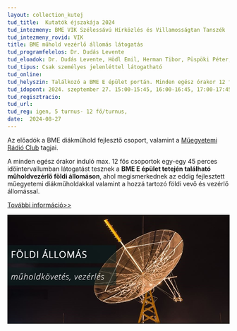 ```yaml
---
layout: collection_kutej
tud_title:  Kutatók éjszakája 2024
tud_intezmeny: BME VIK Szélessávú Hírközlés és Villamosságtan Tanszék
tud_intezmeny_rovid: VIK
title: BME műhold vezérlő állomás látogatás
tud_programfelelos: Dr. Dudás Levente
tud_eloadok: Dr. Dudás Levente, Hödl Emil, Herman Tibor, Püspöki Péter, Bányász László
tud_tipus: Csak személyes jelenléttel látogatható
tud_online: 
tud_helyszin: Találkozó a BME E épület portán. Minden egész órakor 12 fős csoport indul fel lifttel a 12. emeletre, a földi állomásra.
tud_idopont: 2024. szeptember 27. 15:00-15:45, 16:00-16:45, 17:00-17:45, 18:00-18:45, 19:00-19:45
tud_regisztracio: 
tud_url: 
tud_reg: igen, 5 turnus- 12 fő/turnus, 
date:  2024-08-27
---
```


Az előadók a BME diákműhold fejlesztő csoport, valamint a [Műegyetemi Rádió Club](https://ha5mrc.bme.hu/mobil/) tagjai.

A minden egész órakor induló max. 12 fős csoportok egy-egy 45 perces időintervallumban látogatást tesznek a **BME E épület tetején található műholdvezérlő földi állomáson**, ahol megismerkednek az eddig fejlesztett műegyetemi diákműholdakkal valamint a hozzá tartozó földi vevő és vezérlő állomással.

[További információ>>](https://gnd.bme.hu/index.php)


![BME műhold vezérlő állomás látogatás](../2024/images/bme-muhold-vezerlo-allomas-latogatas.JPG)
